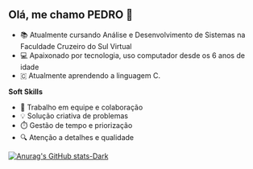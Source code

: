 ## Olá, me chamo PEDRO 👋

- 📚 Atualmente cursando Análise e Desenvolvimento de Sistemas na Faculdade Cruzeiro do Sul Virtual
- 💻 Apaixonado por tecnologia, uso computador desde os 6 anos de idade
- 🇨 Atualmente aprendendo a linguagem C.

**Soft Skills**

- 🤝 Trabalho em equipe e colaboração
- 💡 Solução criativa de problemas
- ⏱️ Gestão de tempo e priorização
- 🔍 Atenção a detalhes e qualidade

 
[![Anurag's GitHub stats-Dark](https://github-readme-stats.vercel.app/api?username=pedroemncosta&show_icons=true&theme=dark#gh-dark-mode-only)](https://github.com/pedroemncosta/github-readme-stats#gh-dark-mode-only) 
 
